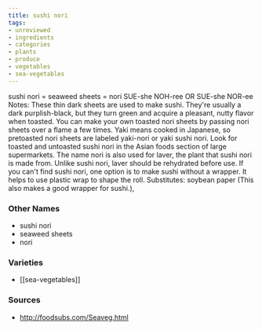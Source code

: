 ```yaml
---
title: sushi nori
tags:
- unreviewed
- ingredients
- categories
- plants
- produce
- vegetables
- sea-vegetables
---
```

sushi nori = seaweed sheets = nori SUE-she NOH-ree OR SUE-she NOR-ee Notes: These thin dark sheets are used to make sushi. They're usually a dark purplish-black, but they turn green and acquire a pleasant, nutty flavor when toasted. You can make your own toasted nori sheets by passing nori sheets over a flame a few times. Yaki means cooked in Japanese, so pretoasted nori sheets are labeled yaki-nori or yaki sushi nori. Look for toasted and untoasted sushi nori in the Asian foods section of large supermarkets. The name nori is also used for laver, the plant that sushi nori is made from. Unlike sushi nori, laver should be rehydrated before use. If you can't find sushi nori, one option is to make sushi without a wrapper. It helps to use plastic wrap to shape the roll. Substitutes: soybean paper (This also makes a good wrapper for sushi.),

### Other Names

* sushi nori
* seaweed sheets
* nori

### Varieties

* [[sea-vegetables]]

### Sources
* http://foodsubs.com/Seaveg.html
